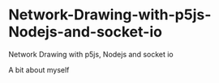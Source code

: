 # Network-Drawing-with-p5js-Nodejs-and-socket-io
Network Drawing with p5js, Nodejs and socket io


A bit about myself
